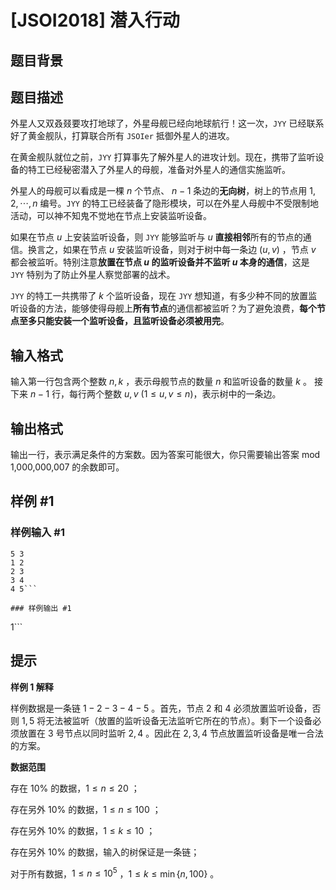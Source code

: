 # [JSOI2018] 潜入行动

## 题目背景



## 题目描述

外星人又双叒叕要攻打地球了，外星母舰已经向地球航行！这一次，``JYY`` 已经联系好了黄金舰队，打算联合所有 ``JSOIer`` 抵御外星人的进攻。

在黄金舰队就位之前，``JYY`` 打算事先了解外星人的进攻计划。现在，携带了监听设备的特工已经秘密潜入了外星人的母舰，准备对外星人的通信实施监听。

外星人的母舰可以看成是一棵 $n$ 个节点、 $n-1$ 条边的**无向树**，树上的节点用 $1,2,\cdots,n$ 编号。``JYY`` 的特工已经装备了隐形模块，可以在外星人母舰中不受限制地活动，可以神不知鬼不觉地在节点上安装监听设备。

如果在节点 $u$ 上安装监听设备，则 ``JYY`` 能够监听与 $u$ **直接相邻**所有的节点的通信。换言之，如果在节点 $u$ 安装监听设备，则对于树中每一条边 $(u,v)$ ，节点 $v$ 都会被监听。特别注意**放置在节点 $u$ 的监听设备并不监听 $u$ 本身的通信**，这是 ``JYY`` 特别为了防止外星人察觉部署的战术。

``JYY`` 的特工一共携带了 $k$ 个监听设备，现在 ``JYY`` 想知道，有多少种不同的放置监听设备的方法，能够使得母舰上**所有节点**的通信都被监听？为了避免浪费，**每个节点至多只能安装一个监听设备，且监听设备必须被用完**。


## 输入格式

输入第一行包含两个整数 $n,k$ ，表示母舰节点的数量 $n$ 和监听设备的数量 $k$ 。
接下来 $n-1$ 行，每行两个整数 $u,v$ $(1\le u,v\le n)$，表示树中的一条边。

## 输出格式

输出一行，表示满足条件的方案数。因为答案可能很大，你只需要输出答案 $\text{mod 1,000,000,007}$ 的余数即可。

## 样例 #1

### 样例输入 #1
```
5 3
1 2
2 3
3 4
4 5```

### 样例输出 #1

```
1```

## 提示

**样例 1 解释**

样例数据是一条链 $1-2-3-4-5$ 。首先，节点 $2$ 和 $4$ 必须放置监听设备，否则 $1,5$ 将无法被监听（放置的监听设备无法监听它所在的节点）。剩下一个设备必须放置在 $3$ 号节点以同时监听 $2,4$ 。因此在 $2,3,4$ 节点放置监听设备是唯一合法的方案。

**数据范围**

存在 $10\%$ 的数据，$1 \le n \le 20$ ；

存在另外 $10\%$ 的数据，$1 \le n \le 100$ ；

存在另外 $10\%$ 的数据，$1 \le k \le 10$ ；

存在另外 $10\%$ 的数据，输入的树保证是一条链；

对于所有数据，$1\le n\le 10^5$​ ，$1\le k\le \min\{n,100\}$ 。
